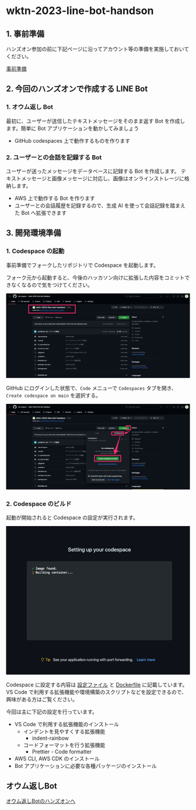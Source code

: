# wktn-2023-line-bot-handson

## 1. 事前準備

ハンズオン参加の前に下記ページに沿ってアカウント等の準備を実施しておいてください。

[事前準備](docs/ADVANCE_PREPARATION.md)

## 2. 今回のハンズオンで作成する LINE Bot

### 1. オウム返し Bot

最初に、ユーザーが送信したテキストメッセージをそのまま返す Bot を作成します。簡単に Bot アプリケーションを動かしてみましょう

- GitHub codespaces 上で動作するものを作ります

### 2. ユーザーとの会話を記録する Bot

ユーザーが送ったメッセージをデータベースに記録する Bot を作成します。
テキストメッセージと画像メッセージに対応し、画像はオンラインストレージに格納します。

- AWS 上で動作する Bot を作ります
- ユーザーとの会話履歴を記録するので、生成 AI を使って会話記録を踏まえた Bot へ拡張できます

## 3. 開発環境準備

### 1. Codespace の起動

事前準備でフォークしたリポジトリで Codespace を起動します。

フォーク元から起動すると、今後のハッカソン向けに拡張した内容をコミットできなくなるので気をつけてください。

![Fork done](docs/images/1_事前準備/2-2_ForkRepositoryDone.png)

GitHub にログインした状態で、`Code` メニューで `Codespaces` タブを開き、`Create codespace on main` を選択する。

![Launch codespaces](docs/images/3_開発環境準備/1_LaunchCodespaces.png)

### 2. Codespace のビルド

起動が開始されると Codespace の設定が実行されます。

![Setting codespace](docs/images/3_開発環境準備/2_SettingCodespaces.png)

Codespace に設定する内容は [設定ファイル](.devcontainer/devcontainer.json) と [Dockerfile](.devcontainer/Dockerfile) に記載しています。
VS Code で利用する拡張機能や環境構築のスクリプトなどを設定できるので、興味がある方はご覧ください。

今回は主に下記の設定を行っています。

- VS Code で利用する拡張機能のインストール
    - インデントを見やすくする拡張機能
        - indent-rainbow
    - コードフォーマットを行う拡張機能
        - Prettier - Code formatter
- AWS CLI, AWS CDK のインストール
- Bot アプリケーションに必要な各種パッケージのインストール

## オウム返しBot

[オウム返しBotのハンズオンへ](./01_parroting-bot/README.md)
